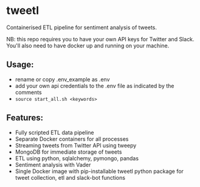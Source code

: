 # tweetl
Containerised ETL pipeline for sentiment analysis of tweets.

NB: this repo requires you to have your own API keys for Twitter and Slack. You'll also need to have docker up and running on your machine.

## Usage:
- rename or copy .env_example as .env
- add your own api credentials to the .env file as indicated by the comments
- ```source start_all.sh <keywords>```

## Features:
- Fully scripted ETL data pipeline
- Separate Docker containers for all processes
- Streaming tweets from Twitter API using tweepy
- MongoDB for immediate storage of tweets
- ETL using python, sqlalchemy, pymongo, pandas
- Sentiment analysis with Vader
- Single Docker image with pip-installable tweetl python package for tweet collection, etl and slack-bot functions
